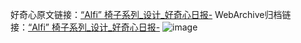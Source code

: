 好奇心原文链接：[“Alfi” 椅子系列_设计_好奇心日报-](https://www.qdaily.com/articles/8864.html)
WebArchive归档链接：[“Alfi” 椅子系列_设计_好奇心日报-](http://web.archive.org/web/20190623153607/https://www.qdaily.com/articles/8864.html)
![image](http://ww3.sinaimg.cn/large/007d5XDpgy1g3ve0qlgfej30u03dpdpw)